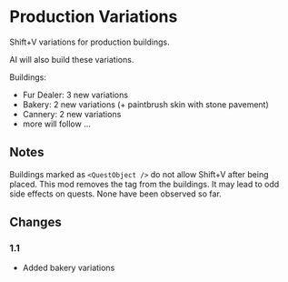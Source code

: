 # Production Variations

Shift+V variations for production buildings.

AI will also build these variations.

Buildings:

- Fur Dealer: 3 new variations
- Bakery: 2 new variations (+ paintbrush skin with stone pavement)
- Cannery: 2 new variations
- more will follow ...

## Notes

Buildings marked as `<QuestObject />` do not allow Shift+V after being placed.
This mod removes the tag from the buildings.
It may lead to odd side effects on quests.
None have been observed so far.

## Changes

### 1.1

- Added bakery variations
